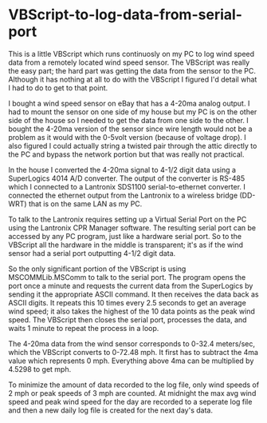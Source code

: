 # VBScript-to-log-data-from-serial-port

This is a little VBScript which runs continuosly on my PC to log wind speed data from a remotely located wind speed sensor.  The VBScript was really the easy part; the hard part was getting the data from the sensor to the PC.  Although it has nothing at all to do with the VBScript I figured I'd detail what I had to do to get to that point.

I bought a wind speed sensor on eBay that has a 4-20ma analog output.  I had to mount the sensor on one side of my house but my PC is on the other side of the house so I needed to get the data from one side to the other.  I bought the 4-20ma version of the sensor since wire length would not be a problem as it would with the 0-5volt version (because of voltage drop).  I also figured I could actually string a twisted pair through the attic directly to the PC and bypass the network portion but that was really not practical.

In the house I converted the 4-20ma signal to 4-1/2 digit data using a SuperLogics 4014 A/D converter.  The output of the converter is RS-485 which I connected to a Lantronix SDS1100 serial-to-ethernet converter.  I connected the ethernet output from the Lantronix to a wireless bridge (DD-WRT) that is on the same LAN as my PC.

To talk to the Lantronix requires setting up a Virtual Serial Port on the PC using the Lantronix CPR Manager software.  The resulting serial port can be accessed by any PC program, just like a hardware serial port.  So to the VBScript all the hardware in the middle is transparent; it's as if the wind sensor had a serial port outputting 4-1/2 digit data.

So the only significant portion of the VBScript is using MSCOMMLib.MSComm to talk to the serial port.  The program opens the port once a minute and requests the current data from the SuperLogics by sending it the appropriate ASCII command. It then receives the data back as ASCII digits.  It repeats this 10 times every 2.5 seconds to get an average wind speed; it also takes the highest of the 10 data points as the peak wind speed. The VBScript then closes the serial port, processes the data, and waits 1 minute to repeat the process in a loop.

The 4-20ma data from the wind sensor corresponds to 0-32.4 meters/sec, which the VBScript converts to 0-72.48 mph.  It first has to subtract the 4ma value which represents 0 mph.  Everything above 4ma can be multiplied by 4.5298 to get mph.

To minimize the amount of data recorded to the log file, only wind speeds of 2 mph or peak speeds of 3 mph are counted. At midnight the max avg wind speed and peak wind speed for the day are recorded to a seperate log file and then a new daily log file is created for the next day's data.




